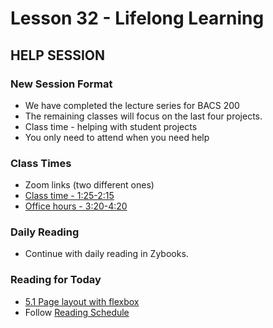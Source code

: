 # Lesson 32 - Lifelong Learning

## HELP SESSION

### New Session Format

* We have completed the lecture series for BACS 200   
* The remaining classes will focus on the last four projects.  
* Class time - helping with student projects  
* You only need to attend when you need help

### Class Times
* Zoom links (two different ones)
* [Class time - 1:25-2:15](https://unco.zoom.us/j/96131314570)
* [Office hours - 3:20-4:20](https://unco.zoom.us/my/mark.seaman)

 
### Daily Reading
* Continue with daily reading in Zybooks.


### Reading for Today
* [5.1 Page layout with flexbox](https://learn.zybooks.com/zybook/UNCOBACS200SeamanFall2020/chapter/5/section/1)
* Follow [Reading Schedule](/course/bacs200/docs/ZybooksReading)


